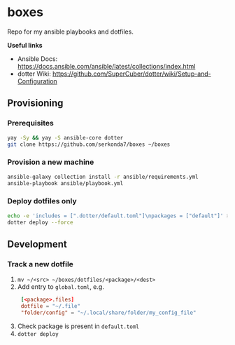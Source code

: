 # boxes
Repo for my ansible playbooks and dotfiles.

**Useful links**
- Ansible Docs: https://docs.ansible.com/ansible/latest/collections/index.html
- dotter Wiki: https://github.com/SuperCuber/dotter/wiki/Setup-and-Configuration


## Provisioning
### Prerequisites
```sh
yay -Sy && yay -S ansible-core dotter
git clone https://github.com/serkonda7/boxes ~/boxes
```


### Provision a new machine
```sh
ansible-galaxy collection install -r ansible/requirements.yml
ansible-playbook ansible/playbook.yml
```


### Deploy dotfiles only
```sh
echo -e 'includes = [".dotter/default.toml"]\npackages = ["default"]' > .dotter/local.toml
dotter deploy --force
```


## Development
### Track a new dotfile
1. `mv ~/<src> ~/boxes/dotfiles/<package>/<dest>`
2. Add entry to `global.toml`, e.g.
   ```toml
    [<package>.files]
    dotfile = "~/.file"
    "folder/config" = "~/.local/share/folder/my_config_file"
   ```
3. Check package is present in `default.toml`
4. `dotter deploy`
